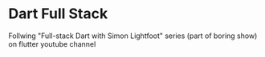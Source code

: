 # Dart Full Stack

Follwing "Full-stack Dart with Simon Lightfoot" series (part of boring show) on flutter youtube channel
